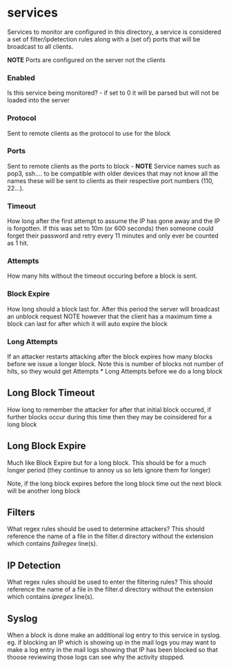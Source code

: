 # services

Services to monitor are configured in this directory, a service is considered a set of filter/ipdetection rules along with a (set of) ports that
will be broadcast to all clients.

**NOTE** Ports are configured on the server not the clients

### Enabled

Is this service being monitored? - if set to 0 it will be parsed but will not be loaded into the server

### Protocol

Sent to remote clients as the protocol to use for the block 

### Ports

Sent to remote clients as the ports to block - **NOTE**  Service names such as pop3, ssh.... 
to be compatible with older devices that may not know all the names these will be sent to clients as their respective port numbers (110, 22...). 

### Timeout

How long after the first attempt to assume the IP has gone away and the IP is forgotten.
If this was set to 10m (or 600 seconds) then someone could forget their password and retry
every 11 minutes and only ever be counted as 1 hit.

### Attempts

How many hits without the timeout occuring before a block is sent.

### Block Expire

How long should a block last for. After this period the server will broadcast an unblock request
NOTE however that the client has a maximum time a block can last for after which it will auto expire
the block

### Long Attempts

If an attacker restarts attacking after the block expires how many blocks before we issue
a longer block.
Note this is number of blocks not number of hits, so they would get Attempts * Long Attempts before
we do a long block

## Long Block Timeout

How long to remember the attacker for after that initial block occured, if further blocks occur during
this time then they may be coinsidered for a long block

## Long Block Expire

Much like Block Expire but for a long block. This should be for a much longer period (they continue to annoy
us so lets ignore them for longer)

Note, if the long block expires before the long block time out the next block will be another long block


## Filters

What regex rules should be used to determine attackers? This should reference the name of a file in the 
filter.d directory without the extension which contains *failregex* line(s).

## IP Detection

What regex rules should be used to enter the filtering rules? This should reference the name of a file in the 
filter.d directory without the extension which contains *ipregex* line(s).


## Syslog

When a block is done make an additional log entry to this service in syslog. eg. if blocking an IP which is showing
up in the mail logs you may want to make a log entry in the mail logs showing that IP has been blocked so that
thoose reviewing those logs can see why the activity stopped.
